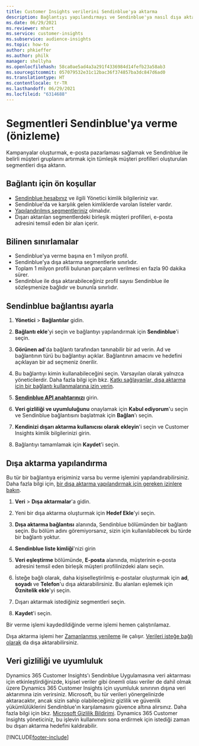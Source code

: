 ```yaml
---
title: Customer Insights verilerini Sendinblue'ya aktarma
description: Bağlantıyı yapılandırmayı ve Sendinblue'ya nasıl dışa aktarılacağını öğrenin.
ms.date: 06/29/2021
ms.reviewer: mhart
ms.service: customer-insights
ms.subservice: audience-insights
ms.topic: how-to
author: phkieffer
ms.author: philk
manager: shellyha
ms.openlocfilehash: 58ca0ae5ad4a3a291f4336984d14fefb23a58ab3
ms.sourcegitcommit: 057079532e31c12bac36f374857ba3dc847d6ad0
ms.translationtype: HT
ms.contentlocale: tr-TR
ms.lasthandoff: 06/29/2021
ms.locfileid: "6314688"
---
```

# <a name="export-segments-to-sendinblue-preview"></a>Segmentleri Sendinblue'ya verme (önizleme)

Kampanyalar oluşturmak, e-posta pazarlaması sağlamak ve Sendinblue ile belirli müşteri gruplarını artırmak için tümleşik müşteri profilleri oluşturulan segmentleri dışa aktarın.

## <a name="prerequisites-for-connection"></a>Bağlantı için ön koşullar

-   [Sendinblue hesabınız](https://www.sendinblue.com/) ve ilgili Yönetici kimlik bilgileriniz var.
-   Sendinblue'da ve karşılık gelen kimliklerde varolan listeler vardır.
-   [Yapılandırılmış segmentleriniz](segments.md) olmalıdır.
-   Dışarı aktarılan segmentlerdeki birleşik müşteri profilleri, e-posta adresini temsil eden bir alan içerir.

## <a name="known-limitations"></a>Bilinen sınırlamalar

- Sendinblue'ya verme başına en 1 milyon profil.
- Sendinblue'ya dışa aktarma segmentlerle sınırlıdır.
- Toplam 1 milyon profili bulunan parçaların verilmesi en fazla 90 dakika sürer. 
- Sendinblue ile dışa aktarabileceğiniz profil sayısı Sendinblue ile sözleşmenize bağlıdır ve bununla sınırlıdır.

## <a name="set-up-connection-to-sendinblue"></a>Sendinblue bağlantısı ayarla

1. **Yönetici** > **Bağlantılar** gidin.

1. **Bağlantı ekle**'yi seçin ve bağlantıyı yapılandırmak için **Sendinblue**'i seçin.

1. **Görünen ad**'da bağlantı tarafından tanınabilir bir ad verin. Ad ve bağlantının türü bu bağlantıyı açıklar. Bağlantının amacını ve hedefini açıklayan bir ad seçmeniz önerilir.

1. Bu bağlantıyı kimin kullanabileceğini seçin. Varsayılan olarak yalnızca yöneticilerdir. Daha fazla bilgi için bkz. [Katkı sağlayanlar, dışa aktarma için bir bağlantı kullanmalarına izin verin](connections.md#allow-contributors-to-use-a-connection-for-exports).

1. **[Sendinblue API anahtarınızı](https://developers.sendinblue.com/docs/getting-started#:~:text=Get%20your%20API%20key&text=You%20can%20create%20one%20from,your%20settings%20This%20API%20key)** girin.

1. **Veri gizliliği ve uyumluluğunu** onaylamak için **Kabul ediyorum**'u seçin ve Sendinblue bağlantısını başlatmak için **Bağlan**'ı seçin.

1. **Kendinizi dışarı aktarma kullanıcısı olarak ekleyin**'i seçin ve Customer Insights kimlik bilgilerinizi girin.

1. Bağlantıyı tamamlamak için **Kaydet**'i seçin.

## <a name="configure-an-export"></a>Dışa aktarma yapılandırma

Bu tür bir bağlantıya erişiminiz varsa bu verme işlemini yapılandırabilirsiniz. Daha fazla bilgi için, [bir dışa aktarma yapılandırmak için gereken izinlere bakın](export-destinations.md#set-up-a-new-export).

1. **Veri** > **Dışa aktarmalar**'a gidin.

1. Yeni bir dışa aktarma oluşturmak için **Hedef Ekle**'yi seçin.

1. **Dışa aktarma bağlantısı** alanında, Sendinblue bölümünden bir bağlantı seçin. Bu bölüm adını göremiyorsanız, sizin için kullanılabilecek bu türde bir bağlantı yoktur.

1. **Sendinblue liste kimliği**'nizi girin 

1. **Veri eşleştirme** bölümünde, **E-posta** alanında, müşterinin e-posta adresini temsil eden birleşik müşteri profilinizdeki alanı seçin. 

1. İsteğe bağlı olarak, daha kişiselleştirilmiş e-postalar oluşturmak için **ad**, **soyadı** ve **Telefon**'u dışa aktarabilirsiniz. Bu alanları eşlemek için **Öznitelik ekle**'yi seçin.

1. Dışarı aktarmak istediğiniz segmentleri seçin. 

1. **Kaydet**'i seçin.

Bir verme işlemi kaydedildiğinde verme işlemi hemen çalıştırılamaz.

Dışa aktarma işlemi her [Zamanlanmış yenileme](system.md#schedule-tab) ile çalışır. [Verileri isteğe bağlı olarak](export-destinations.md#run-exports-on-demand) da dışa aktarabilirsiniz. 


## <a name="data-privacy-and-compliance"></a>Veri gizliliği ve uyumluluk

Dynamics 365 Customer Insights'ı Sendinblue Uygulamasına veri aktarması için etkinleştirdiğinizde, kişisel veriler gibi önemli olası veriler de dahil olmak üzere Dynamics 365 Customer Insights için uyumluluk sınırının dışına veri aktarımına izin verirsiniz. Microsoft, bu tür verileri yönergelinizde aktaracaktır, ancak sizin sahip olabileceğiniz gizlilik ve güvenlik yükümlülüklerini Sendinblue'ın karşılamasını güvence altına alırsınız. Daha fazla bilgi için bkz. [Microsoft Gizlilik Bildirimi](https://go.microsoft.com/fwlink/?linkid=396732).
Dynamics 365 Customer Insights yöneticiniz, bu işlevin kullanımını sona erdirmek için istediği zaman bu dışarı aktarma hedefini kaldırabilir.


[!INCLUDE[footer-include](../includes/footer-banner.md)]

